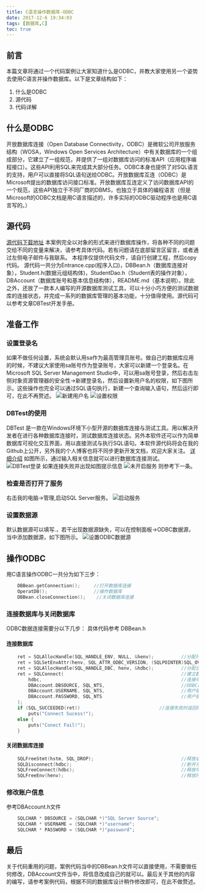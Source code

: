 ```yaml
---
title: C语言操作数据库-ODBC
date: 2017-12-6 19:34:03
tags: [数据库,C]
toc: true
---
```


## 前言

本篇文章将通过一个代码案例让大家知道什么是ODBC，并教大家使用另一个姿势去使用C语言并操作数据库。以下是文章结构如下：
1. 什么是ODBC
3. 源代码
2. 代码详解


<!-- more -->
## 什么是ODBC

开放数据库连接（Open Database Connectivity，ODBC）是微软公司开放服务结构（WOSA，Windows Open Services Architecture）中有关数据库的一个组成部分，它建立了一组规范，并提供了一组对数据库访问的标准API（应用程序编程接口）。这些API利用SQL来完成其大部分任务。ODBC本身也提供了对SQL语言的支持，用户可以直接将SQL语句送给ODBC。开放数据库互连（ODBC）是Microsoft提出的数据库访问接口标准。开放数据库互连定义了访问数据库API的一个规范，这些API独立于不同厂商的DBMS，也独立于具体的编程语言（但是Microsoft的ODBC文档是用C语言描述的，许多实际的ODBC驱动程序也是用C语言写的。）

## 源代码

[源代码下载地址](https://github.com/zjko/ODBC.git)
本案例完全以对象的形式来进行数据库操作，将各种不同的问题交给不同的变量来解决，请参考具体代码。若有问题请在底部留言区留言，或者通过左侧电子邮件与我联系。
本程序仅提供代码文件，请自行创建工程，然后copy代码。
源代码一共分为Entrance.cpp(程序入口)，DBBean.h（数据库连接对象），Student.h(数据元组结构体)，StudentDao.h（Student表的操作对象），DBAccount（数据库账号和基本信息结构体），README.md（基本说明）。除此之外，还放了一款本人编写的开源数据库测试工具，可以十分小巧方便的测试数据库的连接状态，并完成一系列的数据库管理的基本功能，十分值得使用。源代码可以参考文章DBTest开发手册。

## 准备工作
### 设置登录名
如果不做任何设置，系统会默认用sa作为最高管理员账号。做自己的数据库应用的时候，不建议大家使用sa账号作为登录账号，大家可以新建一个登录名。在Microsoft SQL Server Management Studio中，可以用sa账号登录，然后右击左侧对象资源管理器的安全性->新建登录名，然后设置新用户名的权限，如下图所示。这些操作也完全可以通过SQL语句执行，新建一个查询输入语句，然后运行即可，在此不再赘述。
![新建用户名](http://zjko-blog-img.oss-cn-beijing.aliyuncs.com/Blog-Article/SQLServer%E6%96%B0%E5%BB%BA%E7%99%BB%E5%BD%95%E5%90%8D.png?x-oss-process=style/blog-img)
![设置权限](http://zjko-blog-img.oss-cn-beijing.aliyuncs.com/Blog-Article/SQLServer%E8%AE%BE%E7%BD%AE%E7%99%BB%E5%BD%95%E5%90%8D%E6%9D%83%E9%99%90.png?x-oss-process=style/blog-img)

### DBTest的使用
DBTest 是一款在Windows环境下小型开源的数据库连接与测试工具。用以解决开发者在进行各种数据库连接时，测试数据库连接状态。另外本软件还可以作为简单数据库可视化交互界面，用以直接测试与执行SQL语句。本软件源代码将会在我的Github上公开，另外我的个人博客也将不同步更新开发文档，欢迎大家关注。
[详细介绍](/2017/12/06/DBTest%E5%BC%80%E5%8F%91%E6%89%8B%E5%86%8C/)
如图所示，通过输入相关信息就可以进行数据库连接测试。
![DBTest登录](http://zjko-blog-img.oss-cn-beijing.aliyuncs.com/Blog-Article/DBTest%E7%99%BB%E5%BD%95.png?x-oss-process=style/blog-img)
如果连接失败并出现如图提示信息
![未开启服务](http://zjko-blog-img.oss-cn-beijing.aliyuncs.com/Blog-Article/%E6%9C%AA%E5%90%AF%E5%8A%A8%E6%9C%8D%E5%8A%A1.png?x-oss-process=style/blog-img)
则参考下一条。
### 检查是否打开了服务
右击我的电脑->管理,启动SQL Server服务。
![启动服务](http://zjko-blog-img.oss-cn-beijing.aliyuncs.com/Blog-Article/%E5%90%AF%E5%8A%A8SQL%E6%9C%8D%E5%8A%A1.png?x-oss-process=style/blog-img)
### 设置数据源
默认数据源可以填写.，若干出现数据源缺失，可以在控制面板->ODBC数据源，当中添加数据源，如下图所示。
![设置ODBC数据源](http://zjko-blog-img.oss-cn-beijing.aliyuncs.com/Blog-Article/%E8%AE%BE%E7%BD%AEODBC%E6%95%B0%E6%8D%AE%E6%BA%90.png?x-oss-process=style/blog-img)
## 操作ODBC
用C语言操作ODBC一共分为如下三步：
```c
    DBBean.getConnection();		//打开数据库连接
    OperatDB();					//操作数据库
    DBBean.closeConnection();	 //关闭数据库连接
```

### 连接数据库与关闭数据库
ODBC数据连接需要分以下几步：
具体代码参考 DBBean.h
#### 连接数据库

```c
	ret = SQLAllocHandle(SQL_HANDLE_ENV, NULL, &henv);			//分配环境句柄
	ret = SQLSetEnvAttr(henv, SQL_ATTR_ODBC_VERSION, (SQLPOINTER)SQL_OV_ODBC3, SQL_IS_INTEGER);	//
	ret = SQLAllocHandle(SQL_HANDLE_DBC, henv, &hdbc);			//分配连接句柄
	ret = SQLConnect(											//建立数据源
		hdbc,                                                   //连接句柄
		DBAccount.DBSOURCE, SQL_NTS,							//ODBC的DNS名称
		DBAccount.USERNAME, SQL_NTS,							//用户账号
		DBAccount.PASSWORD, SQL_NTS								//用户密码
	);
	if (SQL_SUCCEEDED(ret)) 							//连接失败时返回错误值
		puts("Connect Sucess!");
	else {
		puts("Conect Fail!");
	}
```
#### 关闭数据库连接
```c
	SQLFreeStmt(hstm, SQL_DROP);								//释放语句句柄
	SQLDisconnect(hdbc);										//断开与的连接
	SQLFreeConnect(hdbc);										//释放句柄资源
	SQLFreeEnv(henv);											//释放环境句柄
```


### 修改账户信息
参考DBAccount.h文件
```c
	SQLCHAR * DBSOURCE = (SQLCHAR *)"SQL Server Source";
	SQLCHAR * USERNAME = (SQLCHAR *)"username";
	SQLCHAR * PASSWORD = (SQLCHAR *)"password";
```


## 最后
关于代码重用的问题，案例代码当中的DBBean.h文件可以直接使用，不需要做任何修改，DBAccount文件当中，将信息改成自己的就可以。最后关于其他的内容的编写，请参考案例代码，根据不同的数据库设计稍作修改即可，在此不做赘述。

